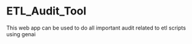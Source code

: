 # ETL_Audit_Tool
This web app can be used to do all important audit related to etl scripts using genai

